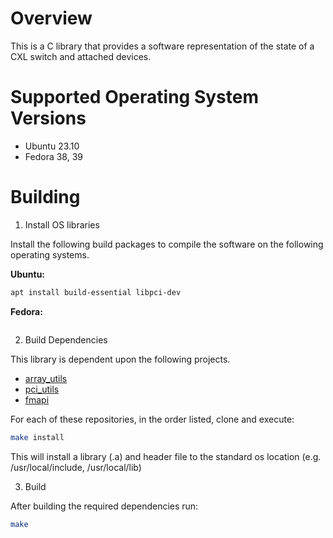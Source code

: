 # Overview

This is a C library that provides a software representation of the state of a 
CXL switch and attached devices. 

# Supported Operating System Versions

- Ubuntu 23.10
- Fedora 38, 39

# Building

1. Install OS libraries

Install the following build packages to compile the software on the following
operating systems.

**Ubuntu:**

```bash
apt install build-essential libpci-dev
```

**Fedora:**

```bash
```

2. Build Dependencies

This library is dependent upon the following projects. 

- [array_utils](https://github.com/JackrabbitLabs/array_utils)
- [pci_utils](https://github.com/JackrabbitLabs/pci_utils)
- [fmapi](https://github.com/JackrabbitLabs/fmapi)

For each of these repositories, in the order listed, clone and execute: 

```bash 
make install
```

This will install a library (.a) and header file to the standard os location 
(e.g. /usr/local/include, /usr/local/lib)

3. Build

After building the required dependencies run:

```bash
make
```

